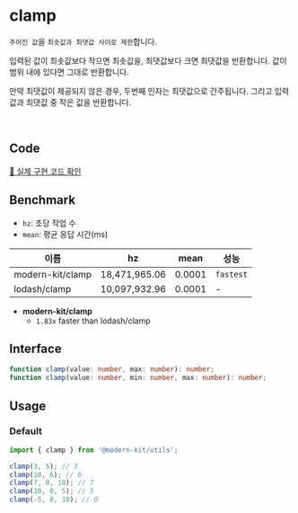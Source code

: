 # clamp

`주어진 값`을 `최솟값과 최댓값 사이로 제한`합니다.

입력된 값이 최솟값보다 작으면 최솟값을, 최댓값보다 크면 최댓값을 반환합니다. 값이 범위 내에 있다면 그대로 반환합니다.

만약 최댓값이 제공되지 않은 경우, 두번째 인자는 최댓값으로 간주됩니다. 그리고 입력값과 최댓값 중 작은 값을 반환합니다.

<br />

## Code
[🔗 실제 구현 코드 확인](https://github.com/modern-agile-team/modern-kit/blob/main/packages/utils/src/number/clamp/index.ts)

## Benchmark
- `hz`: 초당 작업 수
- `mean`: 평균 응답 시간(ms)

|이름|hz|mean|성능|
|------|---|---|---|
|modern-kit/clamp|18,471,965.06|0.0001|`fastest`|
|lodash/clamp|10,097,932.96|0.0001|-|

- **modern-kit/clamp**
  - `1.83x` faster than lodash/clamp

## Interface
```ts title="typescript"
function clamp(value: number, max: number): number;
function clamp(value: number, min: number, max: number): number;
```

## Usage
### Default
```ts title="typescript"
import { clamp } from '@modern-kit/utils';

clamp(3, 5); // 3
clamp(10, 6); // 6
clamp(7, 0, 10); // 7
clamp(10, 0, 5); // 5
clamp(-5, 0, 10); // 0
```
